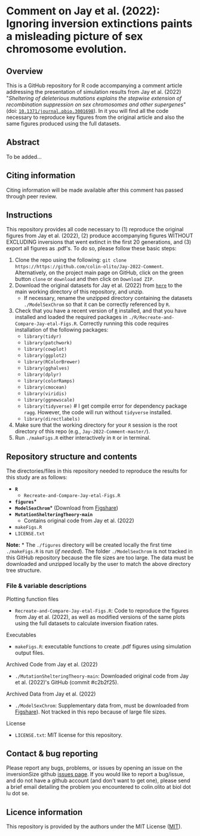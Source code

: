 # Comment on Jay et al. (2022): Ignoring inversion extinctions paints a misleading picture of sex chromosome evolution.

## Overview

This is a GitHub repository for R code accompanying a comment article addressing the presentation of simulation results from Jay et al. (2022) "*Sheltering of deleterious mutations explains the stepwise extension of recombination suppression on sex chromosomes and other supergenes*" (doi: [`10.1371/journal.pbio.3001698`](10.1371/journal.pbio.3001698)). In it you will find all the code necessary to reproduce key figures from the original article and also the same figures produced using the full datasets.


## Abstract

To be added...

## Citing information

Citing information will be made available after this comment has passed through peer review.

##  Instructions

This repository provides all code necessary to (1) reproduce the original figures from Jay et al. (2022), (2) produce accompanying figures WITHOUT EXCLUDING inversions that went extinct in the first 20 generations, and (3) export all figures as .pdf's. To do so, please follow these basic steps:

1. Clone the repo using the following: `git clone https://https://github.com/colin-olito/Jay-2022-Comment`. Alternatively, on the project main page on GitHub, click on the green button `clone` or `download` and then click on `Download ZIP`.  
2. Download the original datasets for Jay et al. (2022) from [`here`](https://figshare.com/articles/dataset/Model_of_sex-chromosome_Evolution_-_datasets/19961033) to the main working directory of this repository, and unzip.  
	- If necessary, rename the unzipped directory containing the datasets `./ModelSexChrom` so that it can be correctly referenced by `R`.  
3. Check that you have a recent version of [`R`](https://www.r-project.org/) installed, and that you have installed and loaded the required packages in `./R/Recreate-and-Compare-Jay-etal-Figs.R`. Correctly running this code requires installation of the following packages:  
	- `library(tidyr)`  
	- `library(patchwork)`  
	- `library(cowplot)`  
	- `library(ggplot2)`  
	- `library(RColorBrewer)`  
	- `library(gghalves)`  
	- `library(dplyr)`  
	- `library(colorRamps)`  
	- `library(cmocean)`  
	- `library(viridis)`  
	- `library(ggnewscale)`  
	- `library(tidyverse)` # I get compile error for dependency package `ragg`. However, the code will run without `tidyverse` installed.  
	- `library(directlabels)`  
4. Make sure that the working directory for your `R` session is the root directory of this repo (e.g., `Jay-2022-Comment-master/`).  
5. Run `./makeFigs.R` either interactively in `R` or in terminal.  


## Repository structure and contents 

The directories/files in this repository needed to reproduce the results for this study are as follows:  

- **`R`**   
	- `Recreate-and-Compare-Jay-etal-Figs.R`  
- **`figures`***  
- **`ModelSexChrom`*** (Download from [Figshare](https://figshare.com/authors/Paul_Jay/12493000))
- **`MutationShelteringTheory-main`**  
	- Contains original code from Jay et al. (2022)
- `makeFigs.R`  
- `LICENSE.txt`   

**Note:** * The `./figures` directory will be created locally the first time `./makeFigs.R` is run (*if needed*). The folder `./ModelSexChrom` is not tracked in this GitHub repository because the file sizes are too large. The data must be downloaded and unzipped locally by the user to match the above directory tree structure.


### File & variable descriptions

Plotting function files
- `Recreate-and-Compare-Jay-etal-Figs.R`: Code to reproduce the figures from Jay et al. (2022), as well as modified versions of the same plots using the full datasets to calculate inversion fixation rates.  

Executables
- `makeFigs.R`: executable functions to create .pdf figures using simulation output files.

Archived Code from Jay et al. (2022)
- `./MutationShelteringTheory-main`: Downloaded original code from Jay et al. (2022)'s GitHub (commit #c2b2f25).

Archived Data from Jay et al. (2022)
- `./ModelSexChrom`: Supplementary data from, must be downloaded from [Figshare](https://figshare.com/authors/Paul_Jay/12493000)). Not tracked in this repo because of large file sizes.

License    
- `LICENSE.txt`: MIT license for this repository.  


## Contact & bug reporting

Please report any bugs, problems, or issues by opening an issue on the inversionSize github [issues page](https://github.com/colin-olito/Jay-2022-Comment/issues). If you would like to report a bug/issue, and do not have a github account (and don't want to get one), please send a brief email detailing the problem you encountered to colin.olito at biol dot lu dot se.

## Licence information

This repository is provided by the authors under the MIT License ([MIT](https://opensource.org/licenses/MIT)).